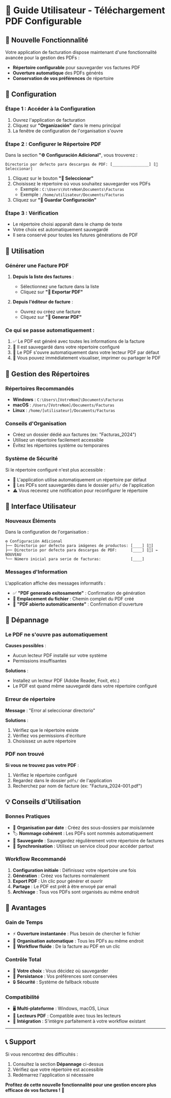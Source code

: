 # 📄 Guide Utilisateur - Téléchargement PDF Configurable

## 🎯 **Nouvelle Fonctionnalité**

Votre application de facturation dispose maintenant d'une fonctionnalité avancée pour la gestion des PDFs :
- **Répertoire configurable** pour sauvegarder vos factures PDF
- **Ouverture automatique** des PDFs générés
- **Conservation de vos préférences** de répertoire

## 🔧 **Configuration**

### **Étape 1 : Accéder à la Configuration**
1. Ouvrez l'application de facturation
2. Cliquez sur **"Organización"** dans le menu principal
3. La fenêtre de configuration de l'organisation s'ouvre

### **Étape 2 : Configurer le Répertoire PDF**
Dans la section **"⚙️ Configuración Adicional"**, vous trouverez :

```
Directorio por defecto para descargas de PDF: [________________] [📁 Seleccionar]
```

1. Cliquez sur le bouton **"📁 Seleccionar"**
2. Choisissez le répertoire où vous souhaitez sauvegarder vos PDFs
   - Exemple : `C:\Users\VotreNom\Documents\Facturas`
   - Exemple : `/home/utilisateur/Documents/Facturas`
3. Cliquez sur **"💾 Guardar Configuración"**

### **Étape 3 : Vérification**
- Le répertoire choisi apparaît dans le champ de texte
- Votre choix est automatiquement sauvegardé
- Il sera conservé pour toutes les futures générations de PDF

## 📄 **Utilisation**

### **Générer une Facture PDF**
1. **Depuis la liste des factures** :
   - Sélectionnez une facture dans la liste
   - Cliquez sur **"📄 Exportar PDF"**

2. **Depuis l'éditeur de facture** :
   - Ouvrez ou créez une facture
   - Cliquez sur **"📄 Generar PDF"**

### **Ce qui se passe automatiquement** :
1. ✅ Le PDF est généré avec toutes les informations de la facture
2. 📁 Il est sauvegardé dans votre répertoire configuré
3. 🚀 Le PDF s'ouvre automatiquement dans votre lecteur PDF par défaut
4. 👀 Vous pouvez immédiatement visualiser, imprimer ou partager le PDF

## 📁 **Gestion des Répertoires**

### **Répertoires Recommandés**
- **Windows** : `C:\Users\[VotreNom]\Documents\Facturas`
- **macOS** : `/Users/[VotreNom]/Documents/Facturas`
- **Linux** : `/home/[utilisateur]/Documents/Facturas`

### **Conseils d'Organisation**
- Créez un dossier dédié aux factures (ex: "Facturas_2024")
- Utilisez un répertoire facilement accessible
- Évitez les répertoires système ou temporaires

### **Système de Sécurité**
Si le répertoire configuré n'est plus accessible :
- 🔄 L'application utilise automatiquement un répertoire par défaut
- 📁 Les PDFs sont sauvegardés dans le dossier `pdfs/` de l'application
- ⚠️ Vous recevrez une notification pour reconfigurer le répertoire

## 🎨 **Interface Utilisateur**

### **Nouveaux Éléments**
Dans la configuration de l'organisation :

```
⚙️ Configuración Adicional
├── Directorio por defecto para imágenes de productos: [____] [📁]
├── Directorio por defecto para descargas de PDF:      [____] [📁] ← NOUVEAU
└── Número inicial para serie de facturas:             [____]
```

### **Messages d'Information**
L'application affiche des messages informatifs :
- ✅ **"PDF generado exitosamente"** : Confirmation de génération
- 📁 **Emplacement du fichier** : Chemin complet du PDF créé
- 🚀 **"PDF abierto automáticamente"** : Confirmation d'ouverture

## 🔧 **Dépannage**

### **Le PDF ne s'ouvre pas automatiquement**
**Causes possibles** :
- Aucun lecteur PDF installé sur votre système
- Permissions insuffisantes

**Solutions** :
- Installez un lecteur PDF (Adobe Reader, Foxit, etc.)
- Le PDF est quand même sauvegardé dans votre répertoire configuré

### **Erreur de répertoire**
**Message** : "Error al seleccionar directorio"

**Solutions** :
1. Vérifiez que le répertoire existe
2. Vérifiez vos permissions d'écriture
3. Choisissez un autre répertoire

### **PDF non trouvé**
**Si vous ne trouvez pas votre PDF** :
1. Vérifiez le répertoire configuré
2. Regardez dans le dossier `pdfs/` de l'application
3. Recherchez par nom de facture (ex: "Factura_2024-001.pdf")

## 💡 **Conseils d'Utilisation**

### **Bonnes Pratiques**
- 📅 **Organisation par date** : Créez des sous-dossiers par mois/année
- 🏷️ **Nommage cohérent** : Les PDFs sont nommés automatiquement
- 💾 **Sauvegarde** : Sauvegardez régulièrement votre répertoire de factures
- 🔄 **Synchronisation** : Utilisez un service cloud pour accéder partout

### **Workflow Recommandé**
1. **Configuration initiale** : Définissez votre répertoire une fois
2. **Génération** : Créez vos factures normalement
3. **Export PDF** : Un clic pour générer et ouvrir
4. **Partage** : Le PDF est prêt à être envoyé par email
5. **Archivage** : Tous vos PDFs sont organisés au même endroit

## 🎉 **Avantages**

### **Gain de Temps**
- ⚡ **Ouverture instantanée** : Plus besoin de chercher le fichier
- 📁 **Organisation automatique** : Tous les PDFs au même endroit
- 🔄 **Workflow fluide** : De la facture au PDF en un clic

### **Contrôle Total**
- 🎯 **Votre choix** : Vous décidez où sauvegarder
- 💾 **Persistance** : Vos préférences sont conservées
- 🔒 **Sécurité** : Système de fallback robuste

### **Compatibilité**
- 🖥️ **Multi-plateforme** : Windows, macOS, Linux
- 📱 **Lecteurs PDF** : Compatible avec tous les lecteurs
- 🔄 **Intégration** : S'intègre parfaitement à votre workflow existant

---

## 📞 **Support**

Si vous rencontrez des difficultés :
1. Consultez la section **Dépannage** ci-dessus
2. Vérifiez que votre répertoire est accessible
3. Redémarrez l'application si nécessaire

**Profitez de cette nouvelle fonctionnalité pour une gestion encore plus efficace de vos factures !** 🎯
